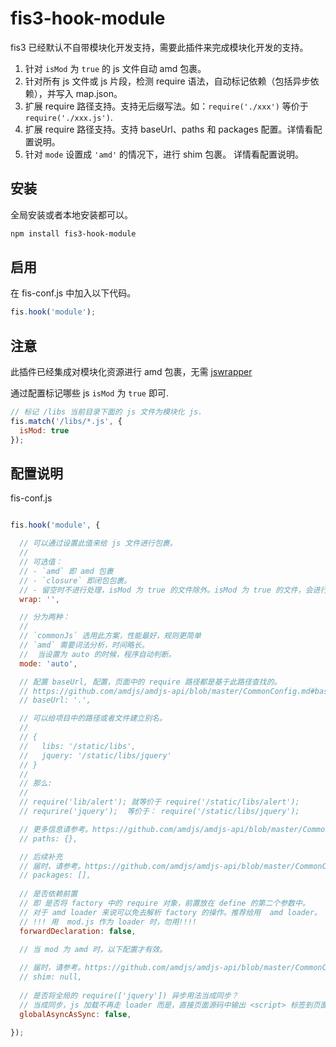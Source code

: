 # fis3-hook-module

fis3 已经默认不自带模块化开发支持，需要此插件来完成模块化开发的支持。

1. 针对 `isMod` 为 `true` 的 js 文件自动 amd 包裹。
2. 针对所有 js 文件或 js 片段，检测 require 语法，自动标记依赖（包括异步依赖），并写入  map.json。
3. 扩展 require 路径支持。支持无后缀写法。如：`require('./xxx')` 等价于 `require('./xxx.js')`.
4. 扩展 require 路径支持。支持 baseUrl、paths 和 packages 配置。详情看配置说明。
5. 针对 `mode` 设置成 `'amd'` 的情况下，进行 shim 包裹。 详情看配置说明。

## 安装

全局安装或者本地安装都可以。

```bash
npm install fis3-hook-module
```

## 启用

在 fis-conf.js 中加入以下代码。

```javascript
fis.hook('module');
```

## 注意

此插件已经集成对模块化资源进行 amd 包裹，无需 [jswrapper](https://github.com/fex-team/fis-postprocessor-jswrapper)

通过配置标记哪些 js `isMod` 为 `true` 即可.

```javascript
// 标记 /libs 当前目录下面的 js 文件为模块化 js.
fis.match('/libs/*.js', {
  isMod: true
});
```

## 配置说明

fis-conf.js

```javascript

fis.hook('module', {

  // 可以通过设置此值来给 js 文件进行包裹。
  // 
  // 可选值：
  // - `amd` 即 amd 包裹
  // - `closure` 即闭包包裹。
  // - 留空时不进行处理，isMod 为 true 的文件除外。isMod 为 true 的文件，会进行 amd 方式包裹。
  wrap: '',

  // 分为两种：
  //
  // `commonJs` 选用此方案，性能最好，规则更简单
  // `amd` 需要词法分析，时间略长。
  //  当设置为 auto 的时候，程序自动判断。
  mode: 'auto',

  // 配置 baseUrl, 配置，页面中的 require 路径都是基于此路径查找的。
  // https://github.com/amdjs/amdjs-api/blob/master/CommonConfig.md#baseurl-
  // baseUrl: '.',

  // 可以给项目中的路径或者文件建立别名。
  // 
  // {
  //   libs: '/static/libs',
  //   jquery: '/static/libs/jquery'
  // }
  // 
  // 那么:
  // 
  // require('lib/alert'); 就等价于 require('/static/libs/alert');
  // requrire('jquery');  等价于： require('/static/libs/jquery');

  // 更多信息请参考。https://github.com/amdjs/amdjs-api/blob/master/CommonConfig.md#paths-
  // paths: {},

  // 后续补充
  // 届时，请参考。https://github.com/amdjs/amdjs-api/blob/master/CommonConfig.md#packages-
  // packages: [],
  
  // 是否依赖前置
  // 即 是否将 factory 中的 require 对象，前置放在 define 的第二个参数中。
  // 对于 amd loader 来说可以免去解析 factory 的操作。推荐给用  amd loader。
  // !!! 用  mod.js 作为 loader 时，勿用!!!!
  forwardDeclaration: false,

  // 当 mod 为 amd 时，以下配置才有效。
  
  // 届时，请参考。https://github.com/amdjs/amdjs-api/blob/master/CommonConfig.md#shim-
  // shim: null,
  
  // 是否将全局的 require(['jquery']) 异步用法当成同步？
  // 当成同步，js 加载不再走 loader 而是，直接页面源码中输出 <script> 标签到页面，用 <script> 来加载。
  globalAsyncAsSync: false,
    
});
```
